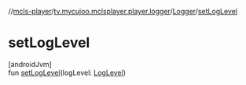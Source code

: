 //[mcls-player](../../../index.md)/[tv.mycujoo.mclsplayer.player.logger](../index.md)/[Logger](index.md)/[setLogLevel](set-log-level.md)

# setLogLevel

[androidJvm]\
fun [setLogLevel](set-log-level.md)(logLevel: [LogLevel](../../tv.mycujoo.mclsplayer.player.entity/-log-level/index.md))
